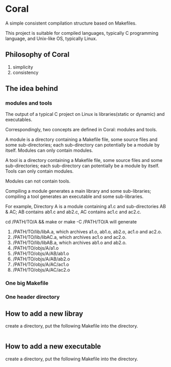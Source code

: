 # Coral

A simple consistent compilation structure based on Makefiles.

This project is suitable for compiled languages, typically C programming language, and Unix-like OS, typically Linux.

## Philosophy of Coral

1. simplicity
2. consistency

## The idea behind

### modules and tools

The output of a typical C project on Linux is libraries(static or dynamic) and executables.

Correspondingly, two concepts are defined in Coral: modules and tools.

A module is a directory containing a Makefile file, some source files and some sub-directories; each sub-directory can potentially be a module by itself.
Modules can only contain modules.

A tool is a directory containing a Makefile file, some source files and some sub-directories; each sub-directory can potentially be a module by itself.
Tools can only contain modules.

Modules can not contain tools.

Compiling a module generates a main library and some sub-libraries; compiling a tool generates an executable and some sub-libraries.

For example, Directory A is a module containing a1.c and sub-directories AB & AC; AB contains ab1.c and ab2.c, AC contains ac1.c and ac2.c.

cd /PATH/TO/A && make or make -C /PATH/TO/A will generate
1. /PATH/TO/lib/libA.a, which archives a1.o, ab1.o, ab2.o, ac1.o and ac2.o.
2. /PATH/TO/lib/libAC.a, which archives ac1.o and ac2.o.
3. /PATH/TO/lib/libAB.a, which archives ab1.o and ab2.o.
4. /PATH/TO/objs/A/a1.o
5. /PATH/TO/objs/A/AB/ab1.o
5. /PATH/TO/objs/A/AB/ab2.o
5. /PATH/TO/objs/A/AC/ac1.o
5. /PATH/TO/objs/A/AC/ac2.o

### One big Makefile

### One header directory

## How to add a new libray

create a directory, put the following Makefile into the directory.
```
```

## How to add a new executable

create a directory, put the following Makefile into the directory.
```
```

